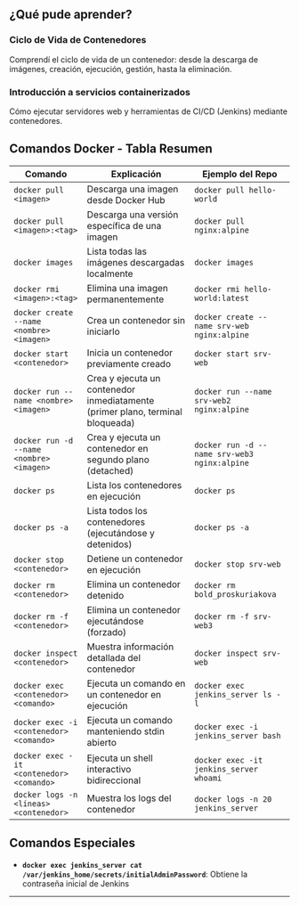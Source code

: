 ## ¿Qué pude aprender?

### **Ciclo de Vida de Contenedores**
Comprendí el ciclo de vida de un contenedor: desde la descarga de imágenes, creación, ejecución, gestión, hasta la eliminación. 

### **Introducción a servicios containerizados**
Cómo ejecutar servidores web y herramientas de CI/CD (Jenkins) mediante contenedores. 

## Comandos Docker - Tabla Resumen

| **Comando** | **Explicación** | **Ejemplo del Repo** |
|-------------|-----------------|---------------------|
| `docker pull <imagen>` | Descarga una imagen desde Docker Hub | `docker pull hello-world` |
| `docker pull <imagen>:<tag>` | Descarga una versión específica de una imagen | `docker pull nginx:alpine` |
| `docker images` | Lista todas las imágenes descargadas localmente | `docker images` |
| `docker rmi <imagen>:<tag>` | Elimina una imagen permanentemente | `docker rmi hello-world:latest` |
| `docker create --name <nombre> <imagen>` | Crea un contenedor sin iniciarlo | `docker create --name srv-web nginx:alpine` |
| `docker start <contenedor>` | Inicia un contenedor previamente creado | `docker start srv-web` |
| `docker run --name <nombre> <imagen>` | Crea y ejecuta un contenedor inmediatamente (primer plano, terminal bloqueada) | `docker run --name srv-web2 nginx:alpine` |
| `docker run -d --name <nombre> <imagen>` | Crea y ejecuta un contenedor en segundo plano (detached) | `docker run -d --name srv-web3 nginx:alpine` |
| `docker ps` | Lista los contenedores en ejecución | `docker ps` |
| `docker ps -a` | Lista todos los contenedores (ejecutándose y detenidos) | `docker ps -a` |
| `docker stop <contenedor>` | Detiene un contenedor en ejecución | `docker stop srv-web` |
| `docker rm <contenedor>` | Elimina un contenedor detenido | `docker rm bold_proskuriakova` |
| `docker rm -f <contenedor>` | Elimina un contenedor ejecutándose (forzado) | `docker rm -f srv-web3` |
| `docker inspect <contenedor>` | Muestra información detallada del contenedor | `docker inspect srv-web` |
| `docker exec <contenedor> <comando>` | Ejecuta un comando en un contenedor en ejecución | `docker exec jenkins_server ls -l` |
| `docker exec -i <contenedor> <comando>` | Ejecuta un comando manteniendo stdin abierto | `docker exec -i jenkins_server bash` |
| `docker exec -it <contenedor> <comando>` | Ejecuta un shell interactivo bidireccional | `docker exec -it jenkins_server whoami` |
| `docker logs -n <líneas> <contenedor>` | Muestra los logs del contenedor | `docker logs -n 20 jenkins_server` |

## Comandos Especiales 

- **`docker exec jenkins_server cat /var/jenkins_home/secrets/initialAdminPassword`**: Obtiene la contraseña inicial de Jenkins
---

